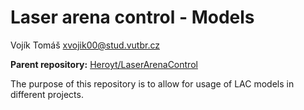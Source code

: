 # Laser arena control - Models

Vojík Tomáš <xvojik00@stud.vutbr.cz>

**Parent repository:** [Heroyt/LaserArenaControl](https://github.com/Heroyt/LaserArenaControl)

The purpose of this repository is to allow for usage of LAC models in different projects.